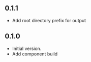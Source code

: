 ## 0.1.1

- Add root directory prefix for output
  

## 0.1.0

- Initial version.
- Add component build

